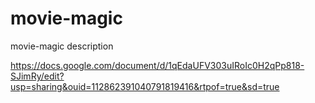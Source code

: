 # movie-magic
movie-magic description




https://docs.google.com/document/d/1qEdaUFV303uIRoIc0H2qPp818-SJimRy/edit?usp=sharing&ouid=112862391040791819416&rtpof=true&sd=true

